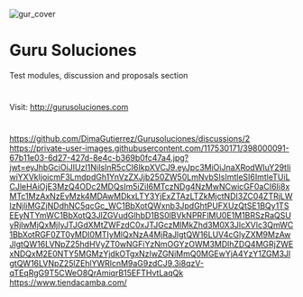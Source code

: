 ![gur_cover](https://github.com/user-attachments/assets/bdeea294-b885-4484-87f2-d96e6a8b8636)
# Guru Soluciones
Test modules, discussion and proposals section
#
Visit: http://gurusoluciones.com

#
https://github.com/DimaGutierrez/Gurusoluciones/discussions/2
https://private-user-images.githubusercontent.com/117530171/398000091-67b11e03-6d27-427d-8e4c-b369b0fc47a4.jpg?jwt=eyJhbGciOiJIUzI1NiIsInR5cCI6IkpXVCJ9.eyJpc3MiOiJnaXRodWIuY29tIiwiYXVkIjoicmF3LmdpdGh1YnVzZXJjb250ZW50LmNvbSIsImtleSI6ImtleTUiLCJleHAiOjE3MzQ4ODc2MDQsIm5iZiI6MTczNDg4NzMwNCwicGF0aCI6Ii8xMTc1MzAxNzEvMzk4MDAwMDkxLTY3YjExZTAzLTZkMjctNDI3ZC04ZTRjLWIzNjliMGZjNDdhNC5qcGc_WC1BbXotQWxnb3JpdGhtPUFXUzQtSE1BQy1TSEEyNTYmWC1BbXotQ3JlZGVudGlhbD1BS0lBVkNPRFlMU0E1M1BRSzRaQSUyRjIwMjQxMjIyJTJGdXMtZWFzdC0xJTJGczMlMkZhd3M0X3JlcXVlc3QmWC1BbXotRGF0ZT0yMDI0MTIyMlQxNzA4MjRaJlgtQW16LUV4cGlyZXM9MzAwJlgtQW16LVNpZ25hdHVyZT0wNGFiYzNmOGYzOWM3MDlhZDQ4MGRjZWExNDQxM2E0NTY5MGMzYjdkOTgxNzIwZGNiMmQ0MGEwYjA4YzY1ZGM3JlgtQW16LVNpZ25lZEhlYWRlcnM9aG9zdCJ9.3i8qzV-qTEqRgG9T5CWeO8QrAmiqrB15EFTHvtLaqQk
https://www.tiendacamba.com/
